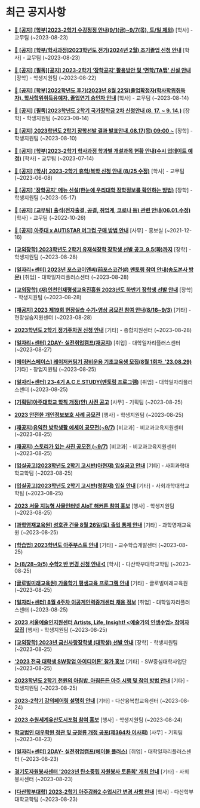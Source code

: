 # 최근 공지사항

* **[📌 [공지] [학부]2023-2학기 수강정정 안내(9/1(금)~9/7(목), 토/일 제외)](http://ajou.ac.kr/kr/ajou/notice.do?mode=view&amp;articleNo=220411&amp;article.offset=0&amp;articleLimit=30)**
 [학사] - 교무팀 (~2023-08-23)

* **[📌 [공지] [학부/학사과정]2023학년도 전기(2024년 2월) 조기졸업 신청 안내](http://ajou.ac.kr/kr/ajou/notice.do?mode=view&amp;articleNo=220402&amp;article.offset=0&amp;articleLimit=30)**
 [학사] - 교무팀 (~2023-08-23)

* **[📌 [공지] [필독][공지] 2023-2학기 ‘장학공지’ 활용방안 및 ‘면학/TA탭’ 신설 안내](http://ajou.ac.kr/kr/ajou/notice.do?mode=view&amp;articleNo=220288&amp;article.offset=0&amp;articleLimit=30)**
 [장학] - 학생지원팀 (~2023-08-22)

* **[📌 [공지] [학부]2022학년도 후기(2023년 8월 22일)졸업확정자(학사학위취득자), 학사학위취득유예자, 졸업연기 승인자 안내](http://ajou.ac.kr/kr/ajou/notice.do?mode=view&amp;articleNo=220071&amp;article.offset=0&amp;articleLimit=30)**
 [학사] - 교무팀 (~2023-08-14)

* **[📌 [공지] [필독]2023학년도 2학기 국가장학금 2차 신청안내 (8. 17. ~ 9. 14.)](http://ajou.ac.kr/kr/ajou/notice.do?mode=view&amp;articleNo=220054&amp;article.offset=0&amp;articleLimit=30)**
 [장학] - 학생지원팀 (~2023-08-14)

* **[📌 [공지] 2023학년도 2학기 장학선발 결과 발표안내_08.17(목) 09:00 ~](http://ajou.ac.kr/kr/ajou/notice.do?mode=view&amp;articleNo=219971&amp;article.offset=0&amp;articleLimit=30)**
 [장학] - 학생지원팀 (~2023-08-10)

* **[📌 [공지] [학부]2023-2학기 학사과정 학과별 개설과목 현황 안내(수시 업데이트 예정)](http://ajou.ac.kr/kr/ajou/notice.do?mode=view&amp;articleNo=219065&amp;article.offset=0&amp;articleLimit=30)**
 [학사] - 교무팀 (~2023-07-14)

* **[📌 [공지] [학사] 2023-2학기 휴학/복학 신청 안내 (8/25 수정)](http://ajou.ac.kr/kr/ajou/notice.do?mode=view&amp;articleNo=215587&amp;article.offset=0&amp;articleLimit=30)**
 [학사] - 교무팀 (~2023-06-08)

* **[📌 [공지] &#x27;장학공지&#x27; 메뉴 신설(한눈에 우리대학 장학정보를 확인하는 방법)](http://ajou.ac.kr/kr/ajou/notice.do?mode=view&amp;articleNo=214764&amp;article.offset=0&amp;articleLimit=30)**
 [장학] - 학생지원팀 (~2023-05-17)

* **[📌 [공지] [교무팀] 출석(전자출결, 공결, 취업계, 코로나 등) 관련 안내(06.01.수정)](http://ajou.ac.kr/kr/ajou/notice.do?mode=view&amp;articleNo=205552&amp;article.offset=0&amp;articleLimit=30)**
 [학사] - 교무팀 (~2022-10-26)

* **[📌 [공지] 아주대 x AUTISTAR 머그컵 구매 방법 안내](http://ajou.ac.kr/kr/ajou/notice.do?mode=view&amp;articleNo=147976&amp;article.offset=0&amp;articleLimit=30)**
 [사무] - 홍보실 (~2021-12-16)

* **[[교외장학] 2023학년도 2학기 유재석장학 장학생 선발 공고_9.5(화)까지](http://ajou.ac.kr/kr/ajou/notice.do?mode=view&amp;articleNo=220551&amp;article.offset=0&amp;articleLimit=30)**
 [장학] - 학생지원팀 (~2023-08-28)

* **[[일자리+센터] 2023년 포스코이앤씨(前포스코건설) 멘토링 참여 안내(송도본사 방문)](http://ajou.ac.kr/kr/ajou/notice.do?mode=view&amp;articleNo=220548&amp;article.offset=0&amp;articleLimit=30)**
 [취업] - 대학일자리플러스센터 (~2023-08-28)

* **[[교외장학] (재)인천인재평생교육진흥원 2023년도 하반기 장학생 선발 안내](http://ajou.ac.kr/kr/ajou/notice.do?mode=view&amp;articleNo=220546&amp;article.offset=0&amp;articleLimit=30)**
 [장학] - 학생지원팀 (~2023-08-28)

* **[[재공지] 2023 제19회 현장실습 수기•영상 공모전 참여 안내(8/16~9/3)](http://ajou.ac.kr/kr/ajou/notice.do?mode=view&amp;articleNo=220544&amp;article.offset=0&amp;articleLimit=30)**
 [기타] - 현장실습지원센터 (~2023-08-28)

* **[2023학년도 2학기 정기주차권 신청 안내](http://ajou.ac.kr/kr/ajou/notice.do?mode=view&amp;articleNo=220540&amp;article.offset=0&amp;articleLimit=30)**
 [기타] - 종합지원센터 (~2023-08-28)

* **[[일자리+센터] 2DAY- 실전취업캠프(재공지)](http://ajou.ac.kr/kr/ajou/notice.do?mode=view&amp;articleNo=220535&amp;article.offset=0&amp;articleLimit=30)**
 [취업] - 대학일자리플러스센터 (~2023-08-27)

* **[[메이커스페이스] 레이저커팅기 장비운용 기초교육생 모집(8월 1회차_&#x27;23.08.29)](http://ajou.ac.kr/kr/ajou/notice.do?mode=view&amp;articleNo=220529&amp;article.offset=0&amp;articleLimit=30)**
 [기타] - 창업지원팀 (~2023-08-25)

* **[[일자리+센터] 23-4기 A.C.E.STUDY(멘토링 프로그램)](http://ajou.ac.kr/kr/ajou/notice.do?mode=view&amp;articleNo=220528&amp;article.offset=0&amp;articleLimit=30)**
 [취업] - 대학일자리플러스센터 (~2023-08-25)

* **[[기획팀]아주대학교 학칙 개정(안) 사전 공고](http://ajou.ac.kr/kr/ajou/notice.do?mode=view&amp;articleNo=220527&amp;article.offset=0&amp;articleLimit=30)**
 [사무] - 기획팀 (~2023-08-25)

* **[2023 안전한 개인정보보호 사례 공모전](http://ajou.ac.kr/kr/ajou/notice.do?mode=view&amp;articleNo=220521&amp;article.offset=0&amp;articleLimit=30)**
 [행사] - 학생지원팀 (~2023-08-25)

* **[(재공지)유익한 방학생활 에세이 공모전(~9/7)](http://ajou.ac.kr/kr/ajou/notice.do?mode=view&amp;articleNo=220520&amp;article.offset=0&amp;articleLimit=30)**
 [비교과] - 비교과교육지원센터 (~2023-08-25)

* **[(재공지) 스토리가 있는 사진 공모전 (~9/7)](http://ajou.ac.kr/kr/ajou/notice.do?mode=view&amp;articleNo=220519&amp;article.offset=0&amp;articleLimit=30)**
 [비교과] - 비교과교육지원센터 (~2023-08-25)

* **[[입실공고]2023학년도 2학기 고시반(아현재) 입실공고 안내](http://ajou.ac.kr/kr/ajou/notice.do?mode=view&amp;articleNo=220514&amp;article.offset=0&amp;articleLimit=30)**
 [기타] - 사회과학대학교학팀 (~2023-08-25)

* **[[입실공고]2023학년도 2학기 고시반(청람재) 입실 안내](http://ajou.ac.kr/kr/ajou/notice.do?mode=view&amp;articleNo=220513&amp;article.offset=0&amp;articleLimit=30)**
 [기타] - 사회과학대학교학팀 (~2023-08-25)

* **[2023 서울 지능형 사물인터넷 AIoT 해커톤 참여 홍보](http://ajou.ac.kr/kr/ajou/notice.do?mode=view&amp;articleNo=220511&amp;article.offset=0&amp;articleLimit=30)**
 [행사] - 학생지원팀 (~2023-08-25)

* **[[과학영재교육원] 성호관 건물 8월 26일(토) 출입 통제 안내](http://ajou.ac.kr/kr/ajou/notice.do?mode=view&amp;articleNo=220503&amp;article.offset=0&amp;articleLimit=30)**
 [기타] - 과학영재교육원 (~2023-08-25)

* **[[학습법] 2023학년도 아주부스트 안내](http://ajou.ac.kr/kr/ajou/notice.do?mode=view&amp;articleNo=220501&amp;article.offset=0&amp;articleLimit=30)**
 [기타] - 교수학습개발센터 (~2023-08-25)

* **[▷(8/28~9/5) 수학2 반 변경 신청 안내◁](http://ajou.ac.kr/kr/ajou/notice.do?mode=view&amp;articleNo=220497&amp;article.offset=0&amp;articleLimit=30)**
 [학사] - 다산학부대학교학팀 (~2023-08-25)

* **[[글로벌미래교육원] 가을학기 평생교육 프로그램 안내](http://ajou.ac.kr/kr/ajou/notice.do?mode=view&amp;articleNo=220490&amp;article.offset=0&amp;articleLimit=30)**
 [기타] - 글로벌미래교육원 (~2023-08-25)

* **[[일자리+센터] 8월 4주차 이공계인력중개센터 채용 정보](http://ajou.ac.kr/kr/ajou/notice.do?mode=view&amp;articleNo=220489&amp;article.offset=0&amp;articleLimit=30)**
 [취업] - 대학일자리플러스센터 (~2023-08-25)

* **[2023 서울예술인지원센터 Artists, Life, Insight! &lt;예술가의 인생수업&gt; 참여자 모집](http://ajou.ac.kr/kr/ajou/notice.do?mode=view&amp;articleNo=220486&amp;article.offset=0&amp;articleLimit=30)**
 [행사] - 학생지원팀 (~2023-08-25)

* **[[교외장학] 2023년 금신사랑장학생 (대학생) 선발 안내](http://ajou.ac.kr/kr/ajou/notice.do?mode=view&amp;articleNo=220481&amp;article.offset=0&amp;articleLimit=30)**
 [장학] - 학생지원팀 (~2023-08-25)

* **[‘2023 전국 대학생 SW창업 아이디어톤’ 참가 홍보](http://ajou.ac.kr/kr/ajou/notice.do?mode=view&amp;articleNo=220477&amp;article.offset=0&amp;articleLimit=30)**
 [기타] - SW중심대학사업단 (~2023-08-25)

* **[2023학년도 2학기 천원의 아침밥_아침든든 아주 시행 및 참여 방법 안내](http://ajou.ac.kr/kr/ajou/notice.do?mode=view&amp;articleNo=220475&amp;article.offset=0&amp;articleLimit=30)**
 [기타] - 학생지원팀 (~2023-08-25)

* **[2023-2학기 강의페어링 설명회 안내](http://ajou.ac.kr/kr/ajou/notice.do?mode=view&amp;articleNo=220465&amp;article.offset=0&amp;articleLimit=30)**
 [기타] - 다산융복합교육센터 (~2023-08-24)

* **[2023 수원세계유산도시포럼 참여 홍보](http://ajou.ac.kr/kr/ajou/notice.do?mode=view&amp;articleNo=220462&amp;article.offset=0&amp;articleLimit=30)**
 [행사] - 학생지원팀 (~2023-08-24)

* **[학교법인 대우학원 정관 및 규정류 개정 공포(제364차 이사회)](http://ajou.ac.kr/kr/ajou/notice.do?mode=view&amp;articleNo=220423&amp;article.offset=0&amp;articleLimit=30)**
 [사무] - 기획팀 (~2023-08-23)

* **[[일자리+센터] 2DAY- 실전취업캠프(에이블 플러스)](http://ajou.ac.kr/kr/ajou/notice.do?mode=view&amp;articleNo=220422&amp;article.offset=0&amp;articleLimit=30)**
 [취업] - 대학일자리플러스센터 (~2023-08-23)

* **[경기도자원봉사센터 &#x27;2023년 탄소중립 자원봉사 토론회&#x27; 개최 안내](http://ajou.ac.kr/kr/ajou/notice.do?mode=view&amp;articleNo=220409&amp;article.offset=0&amp;articleLimit=30)**
 [기타] - 사회봉사센터 (~2023-08-23)

* **[[다산학부대학] 2023-2학기 아주강좌2 수업시간 변경 사항 안내](http://ajou.ac.kr/kr/ajou/notice.do?mode=view&amp;articleNo=220396&amp;article.offset=0&amp;articleLimit=30)**
 [학사] - 다산학부대학교학팀 (~2023-08-23)
